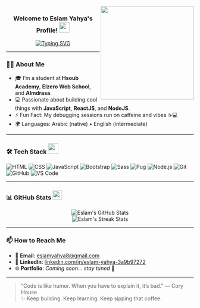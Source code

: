 <img width="250" align="right" src="https://c.tenor.com/_DOBjnGspYAAAAAM/code-coding.gif" />

<h3 align="center">
  Welcome to Eslam Yahya's Profile!
  <img src="https://media.giphy.com/media/hvRJCLFzcasrR4ia7z/giphy.gif" width="28">
</h3>

<p align="center">
  <a href="https://github.com/DenverCoder1/readme-typing-svg">
    <img src="https://readme-typing-svg.herokuapp.com?font=Fira+Code&weight=600&size=22&duration=3000&pause=1000&color=F75C7E&center=true&vCenter=true&multiline=true&lines=Always+learning+new+things;Web+Development+Enthusiast;Coffee+Powered+Programmer!" alt="Typing SVG" />
  </a>
</p>

---

### 👨‍🎓 About Me

- 🎓 I’m a student at **Hsoub Academy**, **Elzero Web School**, and **Almdrasa**.
- 💻 Passionate about building cool things with **JavaScript**, **ReactJS**, and **NodeJS**.
- ⚡ Fun Fact: My debugging sessions run on caffeine and vibes ☕💻
- 🌍 Languages: Arabic (native) • English (intermediate)

---

### 🛠 Tech Stack <img src="https://media.giphy.com/media/3o7aCVpQb5y2bEjh6I/giphy.gif" width="28">

![HTML](https://img.shields.io/badge/HTML-E34F26?style=for-the-badge&logo=html5&logoColor=white)
![CSS](https://img.shields.io/badge/CSS-1572B6?style=for-the-badge&logo=css3&logoColor=white)
![JavaScript](https://img.shields.io/badge/JavaScript-F7DF1E?style=for-the-badge&logo=javascript&logoColor=black)
![Bootstrap](https://img.shields.io/badge/Bootstrap-7952B3?style=for-the-badge&logo=bootstrap&logoColor=white)
![Sass](https://img.shields.io/badge/Sass-CC6699?style=for-the-badge&logo=sass&logoColor=white)
![Pug](https://img.shields.io/badge/Pug-A86454?style=for-the-badge&logo=pug&logoColor=white)
![Node.js](https://img.shields.io/badge/Node.js-339933?style=for-the-badge&logo=node.js&logoColor=white)
![Git](https://img.shields.io/badge/Git-F05032?style=for-the-badge&logo=git&logoColor=white)
![GitHub](https://img.shields.io/badge/GitHub-000000?style=for-the-badge&logo=github&logoColor=white)
![VS Code](https://img.shields.io/badge/VS_Code-007ACC?style=for-the-badge&logo=visual-studio-code&logoColor=white)

---

### 📊 GitHub Stats <img src="https://media.giphy.com/media/l0MYt5jPR6QX5pnqM/giphy.gif" width="25">

<p align="center">
  <img src="https://github-readme-stats.vercel.app/api?username=EslamYahya&show_icons=true&theme=radical" alt="Eslam's GitHub Stats" />
  <br />
  <img src="https://streak-stats.demolab.com?user=EslamYahya&theme=radical&border_radius=5" alt="Eslam's Streak Stats" />
</p>

---

### 📫 How to Reach Me

- 💌 **Email**: eslamyahya8@gmail.com  
- 💼 **LinkedIn**: [linkedin.com/in/eslam-yahya-3a9b97272](https://www.linkedin.com/in/eslam-yahya-3a9b97272)
- 🌐 **Portfolio**: *Coming soon... stay tuned* 🚀

---

> “Code is like humor. When you have to explain it, it’s bad.” — Cory House  
> ✨ Keep building. Keep learning. Keep sipping that coffee.

